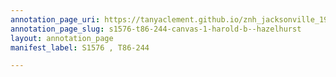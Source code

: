 ```yaml
---
annotation_page_uri: https://tanyaclement.github.io/znh_jacksonville_1939/annotations/s1576-t86-244-canvas-1-harold-b--hazelhurst.json
annotation_page_slug: s1576-t86-244-canvas-1-harold-b--hazelhurst
layout: annotation_page
manifest_label: S1576 , T86-244

---
```

